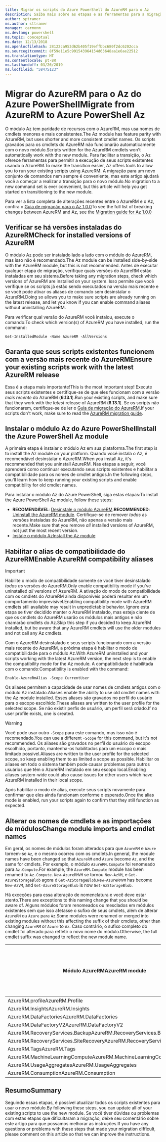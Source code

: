 ```yaml
---
title: Migrar os scripts do Azure PowerShell do AzureRM para o Az
description: Saiba mais sobre as etapas e as ferramentas para a migração de scripts do módulo AzureRM para o novo módulo Az.
author: sptramer
ms.author: sttramer
manager: carmonm
ms.devlang: powershell
ms.topic: conceptual
ms.date: 12/13/2018
ms.openlocfilehash: 28122ca953d62b405f19effbbc680f2dc6202cca
ms.sourcegitcommit: 8f59e11e5c991543964154d63648aa1e6ae22512
ms.translationtype: HT
ms.contentlocale: pt-BR
ms.lasthandoff: 03/26/2019
ms.locfileid: "58475123"
---
```

# <a name="migrate-from-azurerm-to-azure-powershell-az"></a><span data-ttu-id="e1926-103">Migrar do AzureRM para o Az do Azure PowerShell</span><span class="sxs-lookup"><span data-stu-id="e1926-103">Migrate from AzureRM to Azure PowerShell Az</span></span>

<span data-ttu-id="e1926-104">O módulo Az tem paridade de recursos com o AzureRM, mas usa nomes de cmdlets menores e mais consistentes.</span><span class="sxs-lookup"><span data-stu-id="e1926-104">The Az module has feature parity with AzureRM, but uses shorter and more consistent cmdlet names.</span></span>
<span data-ttu-id="e1926-105">Os scripts gravados para os cmdlets do AzureRM não funcionarão automaticamente com o novo módulo.</span><span class="sxs-lookup"><span data-stu-id="e1926-105">Scripts written for the AzureRM cmdlets won't automatically work with the new module.</span></span> <span data-ttu-id="e1926-106">Para facilitar a transição, o Az oferece ferramentas para permitir a execução de seus scripts existentes usando o AzureRM.</span><span class="sxs-lookup"><span data-stu-id="e1926-106">To make the transition easier, Az offers tools to allow you to run your existing scripts using AzureRM.</span></span> <span data-ttu-id="e1926-107">A migração para um novo conjunto de comandos nem sempre é conveniente, mas este artigo ajudará você a começar a realizar a transição para o novo módulo.</span><span class="sxs-lookup"><span data-stu-id="e1926-107">No migration to a new command set is ever convenient, but this article will help you get started on transitioning to the new module.</span></span>

<span data-ttu-id="e1926-108">Para ver a lista completa de alterações recentes entre o AzureRM e o Az, confira o [Guia de migração para o Az 1.0.0](migrate-az-1.0.0.md)</span><span class="sxs-lookup"><span data-stu-id="e1926-108">To see the full list of breaking changes between AzureRM and Az, see the [Migration guide for Az 1.0.0](migrate-az-1.0.0.md)</span></span>

## <a name="check-for-installed-versions-of-azurerm"></a><span data-ttu-id="e1926-109">Verificar se há versões instaladas do AzureRM</span><span class="sxs-lookup"><span data-stu-id="e1926-109">Check for installed versions of AzureRM</span></span>

<span data-ttu-id="e1926-110">O módulo Az pode ser instalado lado a lado com o módulo do AzureRM, mas isso não é recomendado.</span><span class="sxs-lookup"><span data-stu-id="e1926-110">The Az module can be installed side-by-side with the AzureRM module, but this is not recommended.</span></span> <span data-ttu-id="e1926-111">Antes de executar qualquer etapa de migração, verifique quais versões do AzureRM estão instaladas em seu sistema.</span><span class="sxs-lookup"><span data-stu-id="e1926-111">Before taking any migration steps, check which versions of AzureRM are installed on your system.</span></span> <span data-ttu-id="e1926-112">Isso permite que você verifique se os scripts já estão sendo executados na versão mais recente e se você pode ativar os aliases de comando sem desinstalar o AzureRM.</span><span class="sxs-lookup"><span data-stu-id="e1926-112">Doing so allows you to make sure scripts are already running on the latest release, and let you know if you can enable command aliases without uninstalling AzureRM.</span></span>

<span data-ttu-id="e1926-113">Para verificar qual versão do AzureRM você instalou, execute o comando:</span><span class="sxs-lookup"><span data-stu-id="e1926-113">To check which version(s) of AzureRM you have installed, run the command:</span></span>

```powershell-interactive
Get-InstalledModule -Name AzureRM -AllVersions
```

## <a name="ensure-your-existing-scripts-work-with-the-latest-azurerm-release"></a><span data-ttu-id="e1926-114">Garanta que seus scripts existentes funcionem com a versão mais recente do AzureRM</span><span class="sxs-lookup"><span data-stu-id="e1926-114">Ensure your existing scripts work with the latest AzureRM release</span></span>

<span data-ttu-id="e1926-115">Essa é a etapa mais importante!</span><span class="sxs-lookup"><span data-stu-id="e1926-115">This is the most important step!</span></span> <span data-ttu-id="e1926-116">Execute seus scripts existentes e certifique-se de que eles funcionam com a versão _mais recente_ do AzureRM (__6.13.1__).</span><span class="sxs-lookup"><span data-stu-id="e1926-116">Run your existing scripts, and make sure that they work with the _latest_ release of AzureRM (__6.13.1__).</span></span> <span data-ttu-id="e1926-117">Se os scripts não funcionarem, certifique-se de ler o [Guia de migração do AzureRM](/powershell/azure/azurerm/migration-guide.6.0.0).</span><span class="sxs-lookup"><span data-stu-id="e1926-117">If your scripts don't work, make sure to read the [AzureRM migration guide](/powershell/azure/azurerm/migration-guide.6.0.0).</span></span>

## <a name="install-the-azure-powershell-az-module"></a><span data-ttu-id="e1926-118">Instalar o módulo Az do Azure PowerShell</span><span class="sxs-lookup"><span data-stu-id="e1926-118">Install the Azure PowerShell Az module</span></span>

<span data-ttu-id="e1926-119">A primeira etapa é instalar o módulo Az em sua plataforma.</span><span class="sxs-lookup"><span data-stu-id="e1926-119">The first step is to install the Az module on your platform.</span></span> <span data-ttu-id="e1926-120">Quando você instala o Az, é recomendável desinstalar o AzureRM.</span><span class="sxs-lookup"><span data-stu-id="e1926-120">When you install Az, it's recommended that you uninstall AzureRM.</span></span> <span data-ttu-id="e1926-121">Nas etapas a seguir, você aprenderá como continuar executando seus scripts existentes e habilitar a compatibilidade para os nomes de cmdlet antigos.</span><span class="sxs-lookup"><span data-stu-id="e1926-121">In the following steps, you'll learn how to keep running your existing scripts and enable compatibility for old cmdlet names.</span></span>

<span data-ttu-id="e1926-122">Para instalar o módulo Az do Azure PowerShell, siga estas etapas:</span><span class="sxs-lookup"><span data-stu-id="e1926-122">To install the Azure PowerShell Az module, follow these steps:</span></span>

* <span data-ttu-id="e1926-123">__RECOMENDÁVEL__: [Desinstale o módulo AzureRM](/powershell/azure/uninstall-az-ps#uninstall-the-azurerm-module).</span><span class="sxs-lookup"><span data-stu-id="e1926-123">__RECOMMENDED__: [Uninstall the AzureRM module](/powershell/azure/uninstall-az-ps#uninstall-the-azurerm-module).</span></span>
  <span data-ttu-id="e1926-124">Certifique-se de remover _todas_ as versões instaladas do AzureRM, não apenas a versão mais recente.</span><span class="sxs-lookup"><span data-stu-id="e1926-124">Make sure that you remove _all_ installed versions of AzureRM, not just the most recent version.</span></span>
* [<span data-ttu-id="e1926-125">Instale o módulo Az</span><span class="sxs-lookup"><span data-stu-id="e1926-125">Install the Az module</span></span>](install-az-ps.md)

## <a name="a-namealiasesenable-azurerm-compatibility-aliases"></a><span data-ttu-id="e1926-126"><a name="aliases"/>Habilitar o alias de compatibilidade do AzureRM</span><span class="sxs-lookup"><span data-stu-id="e1926-126"><a name="aliases"/>Enable AzureRM compatibility aliases</span></span> 

> [!IMPORTANT]
>
> <span data-ttu-id="e1926-127">Habilite o modo de compatibilidade somente se você tiver desinstalado _todas as_ versões do AzureRM.</span><span class="sxs-lookup"><span data-stu-id="e1926-127">Only enable compatibility mode if you've uninstalled _all_ versions of AzureRM.</span></span> <span data-ttu-id="e1926-128">A ativação do modo de compatibilidade com os cmdlets do AzureRM ainda disponíveis poderá resultar em um comportamento imprevisível.</span><span class="sxs-lookup"><span data-stu-id="e1926-128">Enabling compatibility mode with AzureRM cmdlets still available may result in unpredictable behavior.</span></span> <span data-ttu-id="e1926-129">Ignore esta etapa se tiver decidido manter o AzureRM instalado, mas esteja ciente de que os cmdlets do AzureRM usarão os módulos mais antigos e não chamarão cmdlets do Az.</span><span class="sxs-lookup"><span data-stu-id="e1926-129">Skip this step if you decided to keep AzureRM installed, but be aware that any AzureRM cmdlets will use the older modules and not call any Az cmdlets.</span></span>

<span data-ttu-id="e1926-130">Com o AzureRM desinstalado e seus scripts funcionando com a versão mais recente do AzureRM, a próxima etapa é habilitar o modo de compatibilidade para o módulo Az.</span><span class="sxs-lookup"><span data-stu-id="e1926-130">With AzureRM uninstalled and your scripts working with the latest AzureRM version, the next step is to enable the compatibility mode for the Az module.</span></span> <span data-ttu-id="e1926-131">A compatibilidade é habilitada com o comando:</span><span class="sxs-lookup"><span data-stu-id="e1926-131">Compatibility is enabled with the command:</span></span>

```powershell-interactive
Enable-AzureRmAlias -Scope CurrentUser
```

<span data-ttu-id="e1926-132">Os aliases permitem a capacidade de usar nomes de cmdlets antigos com o módulo Az instalado.</span><span class="sxs-lookup"><span data-stu-id="e1926-132">Aliases enable the ability to use old cmdlet names with the Az module installed.</span></span> <span data-ttu-id="e1926-133">Esses aliases são gravados no perfil do usuário para o escopo escolhido.</span><span class="sxs-lookup"><span data-stu-id="e1926-133">These aliases are written to the user profile for the selected scope.</span></span> <span data-ttu-id="e1926-134">Se não existir perfis de usuário, um perfil será criado.</span><span class="sxs-lookup"><span data-stu-id="e1926-134">If no user profile exists, one is created.</span></span>

> [!WARNING]
>
> <span data-ttu-id="e1926-135">Você pode usar outro `-Scope` para este comando, mas isso não é recomendado.</span><span class="sxs-lookup"><span data-stu-id="e1926-135">You can use a different `-Scope` for this command, but it's not recommended.</span></span> <span data-ttu-id="e1926-136">Os aliases são gravados no perfil do usuário do escopo escolhido, portanto, mantenha-os habilitados para um escopo o mais limitado possível.</span><span class="sxs-lookup"><span data-stu-id="e1926-136">Aliases are written to the user profile for the selected scope, so keep enabling them to as limited a scope as possible.</span></span> <span data-ttu-id="e1926-137">Habilitar os aliases em todo o sistema também pode causar problemas para outros usuários que têm o AzureRM instalado em seu escopo local.</span><span class="sxs-lookup"><span data-stu-id="e1926-137">Enabling aliases system-wide could also cause issues for other users which have AzureRM installed in their local scope.</span></span>

<span data-ttu-id="e1926-138">Após habilitar o modo de alias, execute seus scripts novamente para confirmar que eles ainda funcionam conforme o esperado.</span><span class="sxs-lookup"><span data-stu-id="e1926-138">Once the alias mode is enabled, run your scripts again to confirm that they still function as expected.</span></span> 

## <a name="change-module-imports-and-cmdlet-names"></a><span data-ttu-id="e1926-139">Alterar os nomes de cmdlets e as importações de módulos</span><span class="sxs-lookup"><span data-stu-id="e1926-139">Change module imports and cmdlet names</span></span>

<span data-ttu-id="e1926-140">Em geral, os nomes de módulos foram alterados para que `AzureRM` e `Azure` tornem-se `Az`, e o mesmo ocorreu com os cmdlets.</span><span class="sxs-lookup"><span data-stu-id="e1926-140">In general, the module names have been changed so that `AzureRM` and `Azure` become `Az`, and the same for cmdlets.</span></span>
<span data-ttu-id="e1926-141">Por exemplo, o módulo `AzureRM.Compute` foi renomeado para `Az.Compute`.</span><span class="sxs-lookup"><span data-stu-id="e1926-141">For example, the `AzureRM.Compute` module has been renamed to `Az.Compute`.</span></span> <span data-ttu-id="e1926-142">`New-AzureRMVM` se tornou `New-AzVM`, e `Get-AzureStorageBlob` agora é `Get-AzStorageBlob`.</span><span class="sxs-lookup"><span data-stu-id="e1926-142">`New-AzureRMVM` has become `New-AzVM`, and `Get-AzureStorageBlob` is now `Get-AzStorageBlob`.</span></span>

<span data-ttu-id="e1926-143">Há exceções para essa alteração de nomenclatura e você deve estar atento.</span><span class="sxs-lookup"><span data-stu-id="e1926-143">There are exceptions to this naming change that you should be aware of.</span></span> <span data-ttu-id="e1926-144">Alguns módulos foram renomeados ou mesclados em módulos existentes sem que isso afetasse o sufixo de seus cmdlets, além de alterar `AzureRM` ou `Azure` para `Az`.</span><span class="sxs-lookup"><span data-stu-id="e1926-144">Some modules were renamed or merged into existing modules without this affecting the suffix of their cmdlets, other than changing `AzureRM` or `Azure` to `Az`.</span></span> <span data-ttu-id="e1926-145">Caso contrário, o sufixo completo do cmdlet foi alterado para refletir o novo nome do módulo.</span><span class="sxs-lookup"><span data-stu-id="e1926-145">Otherwise, the full cmdlet suffix was changed to reflect the new module name.</span></span>

| <span data-ttu-id="e1926-146">Módulo AzureRM</span><span class="sxs-lookup"><span data-stu-id="e1926-146">AzureRM module</span></span> | <span data-ttu-id="e1926-147">Módulo Az</span><span class="sxs-lookup"><span data-stu-id="e1926-147">Az module</span></span> | <span data-ttu-id="e1926-148">O sufixo do cmdlet foi alterado?</span><span class="sxs-lookup"><span data-stu-id="e1926-148">Cmdlet suffix changed?</span></span> |
|----------------|-----------|------------------------|
| <span data-ttu-id="e1926-149">AzureRM.profile</span><span class="sxs-lookup"><span data-stu-id="e1926-149">AzureRM.Profile</span></span> | <span data-ttu-id="e1926-150">Az.Accounts</span><span class="sxs-lookup"><span data-stu-id="e1926-150">Az.Accounts</span></span> | <span data-ttu-id="e1926-151">Sim</span><span class="sxs-lookup"><span data-stu-id="e1926-151">Yes</span></span> |
| <span data-ttu-id="e1926-152">AzureRM.Insights</span><span class="sxs-lookup"><span data-stu-id="e1926-152">AzureRM.Insights</span></span> | <span data-ttu-id="e1926-153">Az.Monitor</span><span class="sxs-lookup"><span data-stu-id="e1926-153">Az.Monitor</span></span> | <span data-ttu-id="e1926-154">Sim</span><span class="sxs-lookup"><span data-stu-id="e1926-154">Yes</span></span> |
| <span data-ttu-id="e1926-155">AzureRM.DataFactories</span><span class="sxs-lookup"><span data-stu-id="e1926-155">AzureRM.DataFactories</span></span> | <span data-ttu-id="e1926-156">Az.DataFactory</span><span class="sxs-lookup"><span data-stu-id="e1926-156">Az.DataFactory</span></span> | <span data-ttu-id="e1926-157">Sim</span><span class="sxs-lookup"><span data-stu-id="e1926-157">Yes</span></span> |
| <span data-ttu-id="e1926-158">AzureRM.DataFactoryV2</span><span class="sxs-lookup"><span data-stu-id="e1926-158">AzureRM.DataFactoryV2</span></span> | <span data-ttu-id="e1926-159">Az.DataFactory</span><span class="sxs-lookup"><span data-stu-id="e1926-159">Az.DataFactory</span></span> | <span data-ttu-id="e1926-160">Sim</span><span class="sxs-lookup"><span data-stu-id="e1926-160">Yes</span></span> |
| <span data-ttu-id="e1926-161">AzureRM.RecoveryServices.Backup</span><span class="sxs-lookup"><span data-stu-id="e1926-161">AzureRM.RecoveryServices.Backup</span></span> | <span data-ttu-id="e1926-162">Az.RecoveryServices</span><span class="sxs-lookup"><span data-stu-id="e1926-162">Az.RecoveryServices</span></span> | <span data-ttu-id="e1926-163">Não </span><span class="sxs-lookup"><span data-stu-id="e1926-163">No</span></span> |
| <span data-ttu-id="e1926-164">AzureRM.RecoveryServices.SiteRecovery</span><span class="sxs-lookup"><span data-stu-id="e1926-164">AzureRM.RecoveryServices.SiteRecovery</span></span> | <span data-ttu-id="e1926-165">Az.RecoveryServices</span><span class="sxs-lookup"><span data-stu-id="e1926-165">Az.RecoveryServices</span></span> | <span data-ttu-id="e1926-166">Não </span><span class="sxs-lookup"><span data-stu-id="e1926-166">No</span></span> |
| <span data-ttu-id="e1926-167">AzureRM.Tags</span><span class="sxs-lookup"><span data-stu-id="e1926-167">AzureRM.Tags</span></span> | <span data-ttu-id="e1926-168">Az.Resources</span><span class="sxs-lookup"><span data-stu-id="e1926-168">Az.Resources</span></span> | <span data-ttu-id="e1926-169">Não </span><span class="sxs-lookup"><span data-stu-id="e1926-169">No</span></span> |
| <span data-ttu-id="e1926-170">AzureRM.MachineLearningCompute</span><span class="sxs-lookup"><span data-stu-id="e1926-170">AzureRM.MachineLearningCompute</span></span> | <span data-ttu-id="e1926-171">Az.MachineLearning</span><span class="sxs-lookup"><span data-stu-id="e1926-171">Az.MachineLearning</span></span> | <span data-ttu-id="e1926-172">Não </span><span class="sxs-lookup"><span data-stu-id="e1926-172">No</span></span> |
| <span data-ttu-id="e1926-173">AzureRM.UsageAggregates</span><span class="sxs-lookup"><span data-stu-id="e1926-173">AzureRM.UsageAggregates</span></span> | <span data-ttu-id="e1926-174">Az.Billing</span><span class="sxs-lookup"><span data-stu-id="e1926-174">Az.Billing</span></span> | <span data-ttu-id="e1926-175">Não </span><span class="sxs-lookup"><span data-stu-id="e1926-175">No</span></span> |
| <span data-ttu-id="e1926-176">AzureRM.Consumption</span><span class="sxs-lookup"><span data-stu-id="e1926-176">AzureRM.Consumption</span></span> | <span data-ttu-id="e1926-177">Az.Billing</span><span class="sxs-lookup"><span data-stu-id="e1926-177">Az.Billing</span></span> | <span data-ttu-id="e1926-178">Não </span><span class="sxs-lookup"><span data-stu-id="e1926-178">No</span></span> |

## <a name="summary"></a><span data-ttu-id="e1926-179">Resumo</span><span class="sxs-lookup"><span data-stu-id="e1926-179">Summary</span></span>

<span data-ttu-id="e1926-180">Seguindo essas etapas, é possível atualizar todos os scripts existentes para usar o novo módulo.</span><span class="sxs-lookup"><span data-stu-id="e1926-180">By following these steps, you can update all of your existing scripts to use the new module.</span></span> <span data-ttu-id="e1926-181">Se você tiver dúvidas ou problemas com estas etapas que dificultaram a migração, deixe seu comentário sobre este artigo para que possamos melhorar as instruções.</span><span class="sxs-lookup"><span data-stu-id="e1926-181">If you have any questions or problems with these steps that made your migration difficult, please comment on this article so that we can improve the instructions.</span></span>
